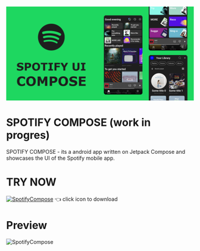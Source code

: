 ![SpotifyCompose logo](art/banner.png?raw=true)

# SPOTIFY COMPOSE (work in progres)
SPOTIFY COMPOSE - its a android app written on Jetpack Compose
and showcases the UI of the Spotify mobile app.

# TRY NOW 

[![SpotifyCompose](https://github.com/droidbaza/SpotifyCompose/blob/master/app/src/main/res/mipmap-hdpi/ic_launcher.png)](https://github.com/droidbaza/SpotifyCompose/raw/master/app/release/app-release.apk)
👈 click icon to download

# Preview
![SpotifyCompose](art/preview.gif)

